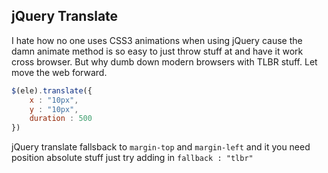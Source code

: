 ## jQuery Translate

I hate how no one uses CSS3 animations when using jQuery cause the damn animate method is so easy to just throw stuff at and have it work cross browser. But why dumb down modern browsers with TLBR stuff. Let move the web forward.

```javascript
$(ele).translate({
	x : "10px",
	y : "10px",
	duration : 500
})
``` 
jQuery translate fallsback to `margin-top` and `margin-left` and it you need position absolute stuff just try adding in `fallback : "tlbr"`
